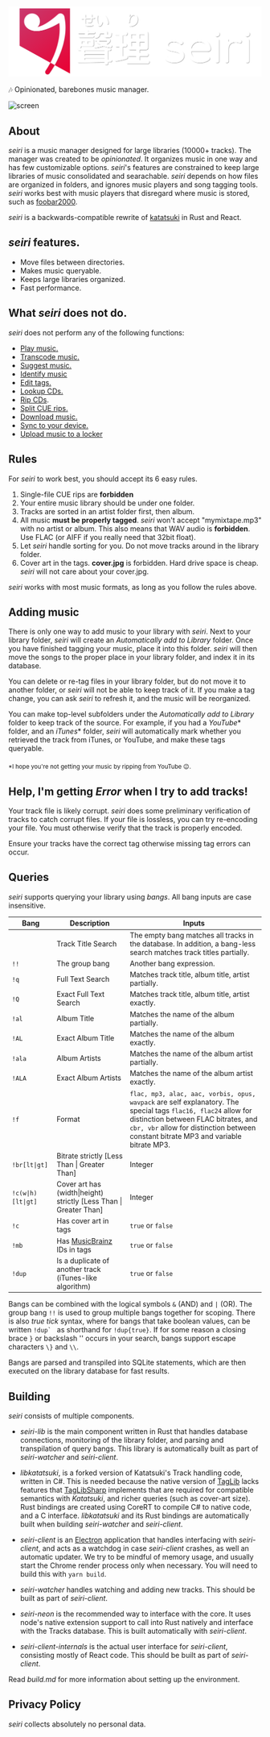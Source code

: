 ![seiri](branding/Typemark/Typemark.png)

🎶 Opinionated, barebones music manager.

![screen](https://i.imgur.com/8SQreXO.png)

## About
*seiri* is a music manager designed for large libraries (10000+ tracks). The manager was created to be *opinionated*. It organizes music in one way and has few customizable options. *seiri*'s features are constrained to keep large libraries of music consolidated and searachable. *seiri* depends on how files are organized in folders, and ignores music players and song tagging tools. *seiri* works best with music players that disregard where music is stored, such as [foobar2000](https://www.foobar2000.org/).

*seiri* is a backwards-compatible rewrite of [katatsuki](https://github.com/RonnChyran/Katatsuki) in Rust and React.


## *seiri* features.
* Move files between directories.
* Makes music queryable.
* Keeps large libraries organized.
* Fast performance.

## What *seiri* does not do.

*seiri* does not perform any of the following functions: 

* [Play music.](https://www.foobar2000.org/)
* [Transcode music.](https://www.freac.org/)
* [Suggest music.](https://www.spotify.com/us/)
* [Identify music](https://www.shazam.com/)
* [Edit tags.](https://www.mp3tag.de/en/)
* [Lookup CDs.](https://picard.musicbrainz.org/)
* [Rip CDs](http://www.exactaudiocopy.de/).
* [Split CUE rips.](http://cue.tools/wiki/Main_Page)
* [Download music.](https://itunes.apple.com/ca/genre/music/id34)
* [Sync to your device.](https://getmusicbee.com/)
* [Upload music to a locker](https://play.google.com/music/)

## Rules

For *seiri* to work best, you should accept its 6 easy rules.

1. Single-file CUE rips are **forbidden**
2. Your entire music library should be under one folder.
3. Tracks are sorted in an artist folder first, then album.
4. All music **must be properly tagged**. *seiri* won't accept "mymixtape.mp3" with no artist or album. This also means that WAV audio is **forbidden**. Use FLAC (or AIFF if you really need that 32bit float).
5. Let *seiri* handle sorting for you. Do not move tracks around in the library folder. 
6. Cover art in the tags. **cover.jpg** is forbidden. Hard drive space is cheap. *seiri* will not care about your cover.jpg.

*seiri* works with most music formats, as long as you follow the rules above.

## Adding music
There is only one way to add music to your library with *seiri*. Next to your library folder, *seiri* will create an *Automatically add to Library* folder. Once you have finished tagging your music, place it into this folder. *seiri* will then move the songs to the proper place in your library folder, and index it in its database. 

You can delete or re-tag files in your library folder, but do not move it to another folder, or *seiri* will not be able to keep track of it. If you make a tag change, you can ask *seiri* to refresh it, and the music will be reorganized.

You can make top-level subfolders under the *Automatically add to Library* folder to keep track of the source. For example, if you had a *YouTube*\* folder, and an *iTunes*\* folder, *seiri* will automatically mark whether you retrieved the track from iTunes, or YouTube, and make these tags queryable.

<sub>*I hope you're not getting your music by ripping from YouTube 😉.</sub> 

## Help, I'm getting *Error* when I try to add tracks!
Your track file is likely corrupt. *seiri* does some preliminary verification of tracks to catch corrupt files. If your file is lossless, you can try re-encoding your file. You must otherwise verify that the track is properly encoded.

Ensure your tracks have the correct tag otherwise missing tag errors can occur.
## Queries
*seiri* supports querying your library using *bangs*. All bang inputs are case insensitive.

|Bang|Description|Inputs|
|----|-----------|------|
||Track Title Search|The empty bang matches all tracks in the database. In addition, a bang-less search matches track titles partially.|
|`!!`|The group bang|Another bang expression.|
|`!q`|Full Text Search|Matches track title, album title, artist partially.|
|`!Q`|Exact Full Text Search|Matches track title, album title, artist exactly.|
|`!al`|Album Title|Matches the name of the album partially.|
|`!AL`|Exact Album Title|Matches the name of the album exactly.|
|`!ala`|Album Artists|Matches the name of the album artist partially.|
|`!ALA`|Exact Album Artists|Matches the name of the album artist exactly.|
|`!f`|Format|`flac, mp3, alac, aac, vorbis, opus, wavpack` are self explanatory. The special tags `flac16, flac24` allow for distinction between FLAC bitrates, and `cbr, vbr` allow for distinction between constant bitrate MP3 and variable bitrate MP3.|
|`!br[lt\|gt]`|Bitrate strictly \[Less Than \| Greater Than\]|Integer|
|`!c(w\|h)[lt\|gt]`|Cover art has (width\|height) strictly \[Less Than \| Greater Than\]|Integer|
|`!c`|Has cover art in tags|`true` or `false`|
|`!mb`|Has [MusicBrainz](http://musicbrainz.org/) IDs in tags|`true` or `false`|
|`!dup`|Is a duplicate of another track (iTunes-like algorithm)|`true` or `false`|


Bangs can be combined with the logical symbols `&` (AND) and `|` (OR). The group bang `!!` is used to group multiple bangs together for scoping. There is also *true tick* syntax, where for bangs that take boolean values, can be written ``!dup` `` as shorthand for `!dup{true}`. If for some reason a closing brace `}` or backslash '\' occurs in your search, bangs support escape characters `\}` and `\\`.

Bangs are parsed and transpiled into SQLite statements, which are then executed on the library database for fast results.


## Building

*seiri* consists of multiple components.
 - *seiri-lib* is the main component written in Rust that handles database connections, monitoring of the library folder, and parsing and transpilation of query bangs. This library is automatically built as part of *seiri-watcher* and *seiri-client*.
 
 - *libkatatsuki*, is a forked version of Katatsuki's Track handling code, written in C#. This is needed because the native version of [TagLib](http://taglib.org/) lacks features that [TagLibSharp](https://github.com/mono/taglib-sharp) implements that are required for compatible semantics with *Katatsuki*, and richer queries (such as cover-art size). Rust bindings are created using CoreRT to compile C# to native code, and a C interface.
 *libkatatsuki* and its Rust bindings are automatically built when building *seiri-watcher* and *seiri-client*.
 
 - *seiri-client* is an [Electron](https://github.com/electron/electron) application that handles interfacing with *seiri-client*, and acts as a watchdog in case *seiri-client* crashes, as well an automatic updater. We try to be mindful of memory usage, and usually start the Chrome render process only when necessary. You will need to build this with `yarn build`.
 
 - *seiri-watcher* handles watching and adding new tracks. This should be built as part of *seiri-client*.
 
 - *seiri-neon* is the recommended way to interface with the core. It uses node's native extension support to call into Rust natively and interface with the Tracks database. This is built automatically with *seiri-client*.
 
 - *seiri-client-internals* is the actual user interface for *seiri-client*, consisting mostly of React code. This should be built as part of *seiri-client*.
 
 
 Read *build.md* for more information about setting up the environment.


## Privacy Policy
*seiri* collects absolutely no personal data.
